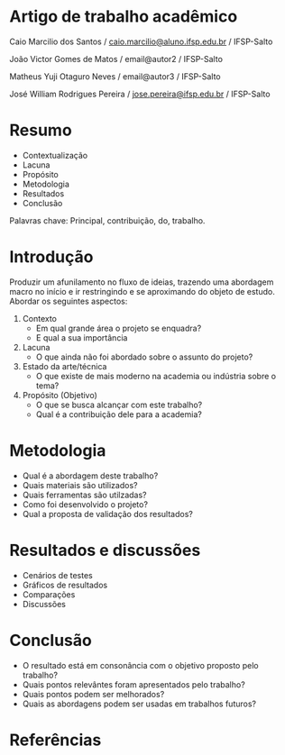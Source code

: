 # Artigo de trabalho acadêmico

Caio Marcilio dos Santos / caio.marcilio@aluno.ifsp.edu.br / IFSP-Salto

João Victor Gomes de Matos / email@autor2 / IFSP-Salto

Matheus Yuji Otaguro Neves / email@autor3 / IFSP-Salto

José William Rodrigues Pereira / jose.pereira@ifsp.edu.br / IFSP-Salto


# Resumo

- Contextualização
- Lacuna
- Propósito
- Metodologia
- Resultados
- Conclusão
  
Palavras chave: Principal, contribuição, do, trabalho.


# Introdução

Produzir um afunilamento no fluxo de ideias, trazendo uma abordagem macro no início e ir restringindo e se aproximando do objeto de estudo.
Abordar os seguintes aspectos:

1. Contexto
     - Em qual grande área o projeto se enquadra?
     - E qual a sua importância
2. Lacuna
     - O que ainda não foi abordado sobre o assunto do projeto? 
3. Estado da arte/técnica
     - O que existe de mais moderno na academia ou indústria sobre o tema? 
4. Propósito (Objetivo)
     - O que se busca alcançar com este trabalho? 
     - Qual é a contribuição dele para a academia? 

# Metodologia

- Qual é a abordagem deste trabalho? 
- Quais materiais são utilizados?
- Quais ferramentas são utilzadas?
- Como foi desenvolvido o projeto?
- Qual a proposta de validação dos resultados? 

# Resultados e discussões

- Cenários de testes
- Gráficos de resultados
- Comparações
- Discussões

# Conclusão

- O resultado está em consonância com o objetivo proposto pelo trabalho?
- Quais pontos relevântes foram apresentados pelo trabalho?
- Quais pontos podem ser melhorados? 
- Quais as abordagens podem ser usadas em trabalhos futuros?

# Referências
